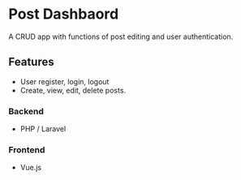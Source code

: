 # Post Dashbaord

A CRUD app with functions of post editing and user authentication.

## Features

- User register, login, logout
- Create, view, edit, delete posts.

### Backend

- PHP / Laravel

### Frontend

- Vue.js
